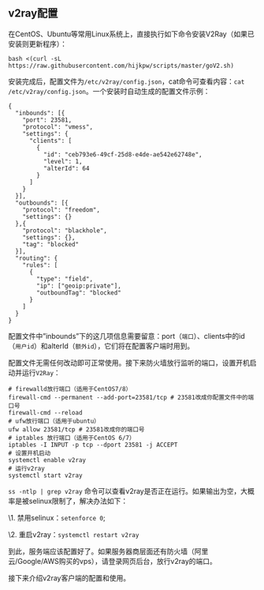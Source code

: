 ## v2ray配置

在CentOS、Ubuntu等常用Linux系统上，直接执行如下命令安装V2Ray（如果已安装则更新程序）：

```
bash <(curl -sL https://raw.githubusercontent.com/hijkpw/scripts/master/goV2.sh)
```

安装完成后，配置文件为`/etc/v2ray/config.json`，cat命令可查看内容：`cat /etc/v2ray/config.json`。一个安装时自动生成的配置文件示例：

```
{
  "inbounds": [{
    "port": 23581,
    "protocol": "vmess",
    "settings": {
      "clients": [
        {
          "id": "ceb793e6-49cf-25d8-e4de-ae542e62748e",
          "level": 1,
          "alterId": 64
        }
      ]
    }
  }],
  "outbounds": [{
    "protocol": "freedom",
    "settings": {}
  },{
    "protocol": "blackhole",
    "settings": {},
    "tag": "blocked"
  }],
  "routing": {
    "rules": [
      {
        "type": "field",
        "ip": ["geoip:private"],
        "outboundTag": "blocked"
      }
    ]
  }
}
```

配置文件中”inbounds”下的这几项信息需要留意：port（`端口`）、clients中的id（`用户id`）和alterId（`额外id`），它们将在配置客户端时用到。

配置文件无需任何改动即可正常使用。接下来防火墙放行监听的端口，设置开机启动并运行`V2Ray`：

```
# firewalld放行端口（适用于CentOS7/8）
firewall-cmd --permanent --add-port=23581/tcp # 23581改成你配置文件中的端口号
firewall-cmd --reload
# ufw放行端口（适用于ubuntu）
ufw allow 23581/tcp # 23581改成你的端口号
# iptables 放行端口（适用于CentOS 6/7）
iptables -I INPUT -p tcp --dport 23581 -j ACCEPT
# 设置开机启动
systemctl enable v2ray
# 运行v2ray
systemctl start v2ray
```

`ss -ntlp | grep v2ray` 命令可以查看v2ray是否正在运行。如果输出为空，大概率是被selinux限制了，解决办法如下：

\1. 禁用selinux：`setenforce 0`;

\2. 重启v2ray：`systemctl restart v2ray`

到此，服务端应该配置好了。如果服务器商层面还有防火墙（阿里云/Google/AWS购买的vps），请登录网页后台，放行v2ray的端口。

接下来介绍v2ray客户端的配置和使用。